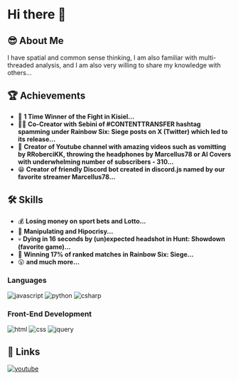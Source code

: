 # Hi there 👋

## 😎 About Me 
I have spatial and common sense thinking, I am also familiar with multi-threaded analysis, and I am also very willing to share my knowledge with others...

## 🏆 Achievements
- 🥊 **1 Time Winner of the Fight in Kisiel...**
- 🐱‍👤 **Co-Creator with Sebini of #CONTENTTRANSFER hashtag spamming under Rainbow Six: Siege posts on X (Twitter) which led to its release...**
- 🤮 **Creator of Youtube channel with amazing videos such as vomitting by RRoberciKK, throwing the headphones by Marcellus78 or AI Covers with underwhelming number of subscribers - 310...**
- 😁 **Creator of friendly Discord bot created in discord.js named by our favorite streamer Marcellus78...**

## 🛠️ Skills
- 💰 **Losing money on sport bets and Lotto...**
- 👺 **Manipulating and Hipocrisy...**
- 💀 **Dying in 16 seconds by (un)expected headshot in Hunt: Showdown (favorite game)...**
- 👑 **Winning 17% of ranked matches in Rainbow Six: Siege...**
- 😮 **and much more...**

### Languages
![javascript](https://img.shields.io/badge/JavaScript-323330?style=for-the-badge&logo=javascript&logoColor=F7DF1E)
![python](https://img.shields.io/badge/Python-3776AB?style=for-the-badge&logo=python&logoColor=white)
![csharp](https://img.shields.io/badge/C%23-239120?style=for-the-badge&logo=c-sharp&logoColor=white)

### Front-End Development
![html](https://img.shields.io/badge/HTML5-E34F26?style=for-the-badge&logo=html5&logoColor=white)
![css](https://img.shields.io/badge/CSS3-1572B6?style=for-the-badge&logo=css3&logoColor=white)
![jquery](https://img.shields.io/badge/jQuery-0769AD?style=for-the-badge&logo=jquery&logoColor=white)

## 💩 Links
[![youtube](https://img.shields.io/badge/YouTube-FF0000?style=for-the-badge&logo=youtube&logoColor=white)](https://youtube.com/@Martini_lx)
<!--
**MarcinOrl/MarcinOrl** is a ✨ _special_ ✨ repository because its `README.md` (this file) appears on your GitHub profile.

Here are some ideas to get you started:

- 🔭 I’m currently working on ...
- 🌱 I’m currently learning ...
- 👯 I’m looking to collaborate on ...
- 🤔 I’m looking for help with ...
- 💬 Ask me about ...
- 📫 How to reach me: ...
- 😄 Pronouns: ...
- ⚡ Fun fact: ...
-->
